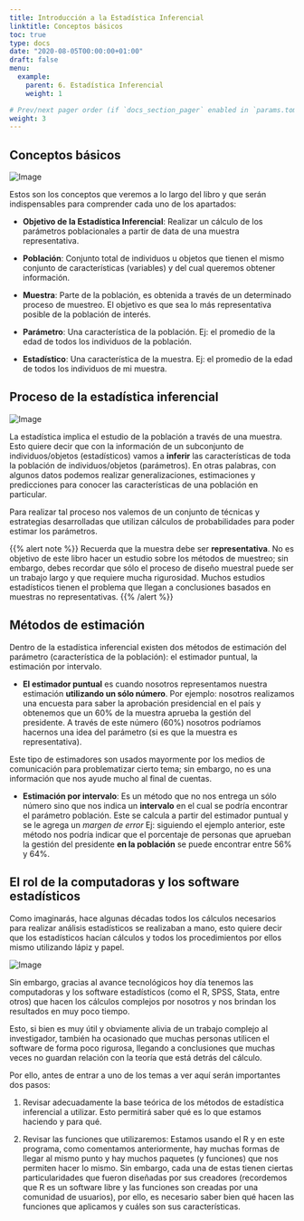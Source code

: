 ```yaml
---
title: Introducción a la Estadística Inferencial
linktitle: Conceptos básicos
toc: true
type: docs
date: "2020-08-05T00:00:00+01:00"
draft: false
menu:
  example:
    parent: 6. Estadística Inferencial
    weight: 1

# Prev/next pager order (if `docs_section_pager` enabled in `params.toml`)
weight: 3
---
```


## Conceptos básicos

![Image](/cursos/6-1-1.jpg)

Estos son los conceptos que veremos a lo largo del libro y que serán indispensables para comprender cada uno de los apartados:

- **Objetivo de la Estadística Inferencial**: Realizar un cálculo de los parámetros poblacionales a partir de data de una muestra representativa. 

- **Población**: Conjunto total de individuos u objetos que tienen el mismo conjunto de características (variables) y del cual queremos obtener información. 

- **Muestra**: Parte de la población, es obtenida a través de un determinado proceso de muestreo. El objetivo es que sea lo más representativa posible de la población de interés. 

- **Parámetro**: Una característica de la población. Ej: el promedio de la edad de todos los individuos de la población. 

- **Estadístico**: Una característica de la muestra. Ej: el promedio de la edad de todos los individuos de mi muestra. 

## Proceso de la estadística inferencial

![Image](/cursos/6-1-2.jpg)

La estadística implica el estudio de la población a través de una muestra. Esto quiere decir que con la información de un subconjunto de individuos/objetos (estadísticos) vamos a **inferir** las características de toda la población de individuos/objetos (parámetros). En otras palabras, con algunos datos podemos realizar generalizaciones, estimaciones y predicciones para conocer las características de una población en particular. 

Para realizar tal proceso nos valemos de un conjunto de técnicas y estrategias desarrolladas que utilizan cálculos de probabilidades para poder estimar los parámetros. 

{{% alert note %}}
Recuerda que la muestra debe ser  **representativa**. No es objetivo de este libro hacer un estudio sobre los métodos de muestreo; sin embargo, debes recordar que sólo el proceso de diseño muestral puede ser un trabajo largo y que requiere mucha rigurosidad. Muchos estudios estadísticos tienen el problema que llegan a conclusiones basados en muestras no representativas. 
{{% /alert %}}

## Métodos de estimación

Dentro de la estadística inferencial existen dos métodos de estimación del parámetro (característica de la población): el estimador puntual, la estimación por intervalo.

- **El estimador puntual** es cuando nosotros representamos nuestra estimación **utilizando un sólo número**. Por ejemplo: nosotros realizamos una encuesta para saber la aprobación presidencial en el país y obtenemos que un 60% de la muestra aprueba la gestión del presidente. A través de este número (60%) nosotros podríamos hacernos una idea del parámetro (si es que la muestra es representativa). 

Este tipo de estimadores son usados mayormente por los medios de comunicación para problematizar cierto tema; sin embargo, no es una información que nos ayude mucho al final de cuentas. 

- **Estimación por intervalo**: Es un método que no nos entrega un sólo número sino que nos indica un **intervalo** en el cual se podría encontrar el parámetro población. Este se calcula a partir del estimador puntual y se le agrega un *margen de error* Ej: siguiendo el ejemplo anterior, este método nos podría indicar que el porcentaje de personas que aprueban la gestión del presidente **en la población** se puede encontrar entre 56% y 64%.

## El rol de la computadoras y los software estadísticos

Como imaginarás, hace algunas décadas todos los cálculos necesarios para realizar análisis estadísticos se realizaban a mano, esto quiere decir que los estadísticos hacían cálculos y todos los procedimientos por ellos mismo utilizando lápiz y papel. 

![Image](/cursos/6-1-3.jpg)

Sin embargo, gracias al avance tecnológicos hoy día tenemos las computadoras y los software estadísticos (como el R, SPSS, Stata, entre otros) que hacen los cálculos complejos por nosotros y nos brindan los resultados en muy poco tiempo. 

Esto, si bien es muy útil y obviamente alivia de un trabajo complejo al investigador, también ha ocasionado que muchas personas utilicen el software de forma poco rigurosa, llegando a conclusiones que muchas veces no guardan relación con la teoría que está detrás del cálculo. 

Por ello, antes de entrar a uno de los temas a ver aquí serán importantes dos pasos:

1. Revisar adecuadamente la base teórica de los métodos de estadística inferencial a utilizar. Esto permitirá saber qué es lo que estamos haciendo y para qué. 

2. Revisar las funciones que utilizaremos: Estamos usando el R y en este programa, como comentamos anteriormente, hay muchas formas de llegar al mismo punto y hay muchos paquetes (y funciones) que nos permiten hacer lo mismo. Sin embargo, cada una de estas tienen ciertas particularidades que fueron diseñadas por sus creadores (recordemos que R es un software libre y las funciones son creadas por una comunidad de usuarios), por ello, es necesario saber bien qué hacen las funciones que aplicamos y cuáles son sus características. 

